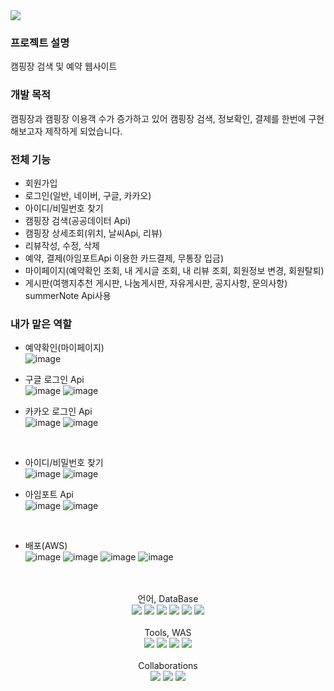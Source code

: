 <img src="https://capsule-render.vercel.app/api?type=waving&color=auto&height=200&section=header&text=Camp&nbsp;With&nbsp;Us&fontSize=90" />

### 프로젝트 설명
캠핑장 검색 및 예약 웹사이트

### 개발 목적
캠핑장과 캠핑장 이용객 수가 증가하고 있어 캠핑장 검색, 정보확인, 결제를 한번에 구현해보고자 제작하게 되었습니다.

### 전체 기능
- 회원가입
- 로그인(일반, 네이버, 구글, 카카오)
- 아이디/비밀번호 찾기
- 캠핑장 검색(공공데이터 Api)
- 캠핑장 상세조회(위치, 날씨Api, 리뷰)
- 리뷰작성, 수정, 삭제
- 예약, 결제(아임포트Api 이용한 카드결제, 무통장 입금)
- 마이페이지(예약확인 조회, 내 게시글 조회, 내 리뷰 조회, 회원정보 변경, 회원탈퇴)
- 게시판(여행지추천 게시판, 나눔게시판, 자유게시판, 공지사항, 문의사항) summerNote Api사용 


### 내가 맡은 역할
- 예약확인(마이페이지) <br>
  ![image](https://github.com/jbjeon2/Camp-With-Us/assets/125863816/57bb1042-b2c6-4e65-9401-e3ff28ebe415)
  <br>
  
- 구글 로그인 Api <br>
![image](https://github.com/jbjeon2/Camp-With-Us/assets/125863816/f87a673e-ca9f-4142-addd-f3a54c62b5fe)
![image](https://github.com/jbjeon2/Camp-With-Us/assets/125863816/f52d16f0-d210-4075-9035-8a37a2020411)

- 카카오 로그인 Api <br>
  ![image](https://github.com/jbjeon2/Camp-With-Us/assets/125863816/7531a28e-99b1-4694-acc4-b6872c6d346b)
 ![image](https://github.com/jbjeon2/Camp-With-Us/assets/125863816/4542a06a-62ca-4b4d-a089-72e0bd0b178e)
<br>

- 아이디/비밀번호 찾기 <br>
  ![image](https://github.com/jbjeon2/Camp-With-Us/assets/125863816/766c659b-317e-4a6c-ada3-3a7256d58289)
![image](https://github.com/kwonsi/Camp-With-Us/assets/125863816/f4754bc8-a27d-4ea4-9f27-b71722a4cd35)


- 아임포트 Api <br>
  ![image](https://github.com/jbjeon2/Camp-With-Us/assets/125863816/66891a1b-6de3-4be1-9323-05364db08e71)
  ![image](https://github.com/jbjeon2/Camp-With-Us/assets/125863816/62a54915-0403-4ba3-99be-6f7e324a176a)
<br>

- 배포(AWS) <br>
 ![image](https://github.com/kwonsi/Camp-With-Us/assets/125863816/85abcc76-78de-455f-b181-3d044baa3110)
![image](https://github.com/kwonsi/Camp-With-Us/assets/125863816/2f85eb25-b821-4f16-835a-0771d279665b)
![image](https://github.com/kwonsi/Camp-With-Us/assets/125863816/9ccda234-ed96-4ee1-aacd-0dd8db68abc3)
![image](https://github.com/kwonsi/Camp-With-Us/assets/125863816/d1c7ff73-2fa8-4aab-8ada-c05d12100ca2)
<br>
&nbsp;
  

<div align="center">
    <div align="center">
    언어, DataBase<br>
</div>
	<img src="https://img.shields.io/badge/Java-007396?style=flat&logo=Java&logoColor=white" />
	<img src="https://img.shields.io/badge/HTML5-E34F26?style=flat&logo=HTML5&logoColor=white" />
	<img src="https://img.shields.io/badge/CSS3-1572B6?style=flat&logo=CSS3&logoColor=white" />
	<img src="https://img.shields.io/badge/javascript-F7DF1E?style=flat&logo=javascript&logoColor=white" />
  <img src="https://img.shields.io/badge/Oracle SQL-F80000?style=flat&logo=oracle&logoColor=white" />
  <img src="https://img.shields.io/badge/jQuery-0769AD?style=flat&logo=jquery&logoColor=white" />
</div>
<br>
<div align="center">
    <div align="center">
    Tools, WAS <br>
</div>
<div align="center">
    <img src="https://img.shields.io/badge/Spring-6DB33F?style=flat&logo=spring&logoColor=white" />
    <img src="https://img.shields.io/badge/eclipseIDE-2C2255?style=flat&logo=eclipseide&logoColor=white" />
    <img src="https://img.shields.io/badge/Visual Studio Code-007ACC?style=flat&logo=visualstudiocode&logoColor=white" />
    <img src="https://img.shields.io/badge/Apache&nbsp;Tomcat-F8DC75?style=flat&logo=apachetomcat&logoColor=black" />
</div>
<br>
<div align="center">
  <div align="center">
  Collaborations<br>
</div>
<div align="center">
    <img src="https://img.shields.io/badge/GitHub-181717?style=flat&logo=github&logoColor=white" />
    <img src="https://img.shields.io/badge/amazon AWS-232F3E?style=flat&logo=amazonaws&logoColor=white" />
    <img src="https://img.shields.io/badge/Maven-C71A36?style=flat&logo=apachemaven&logoColor=white" />
</div>

